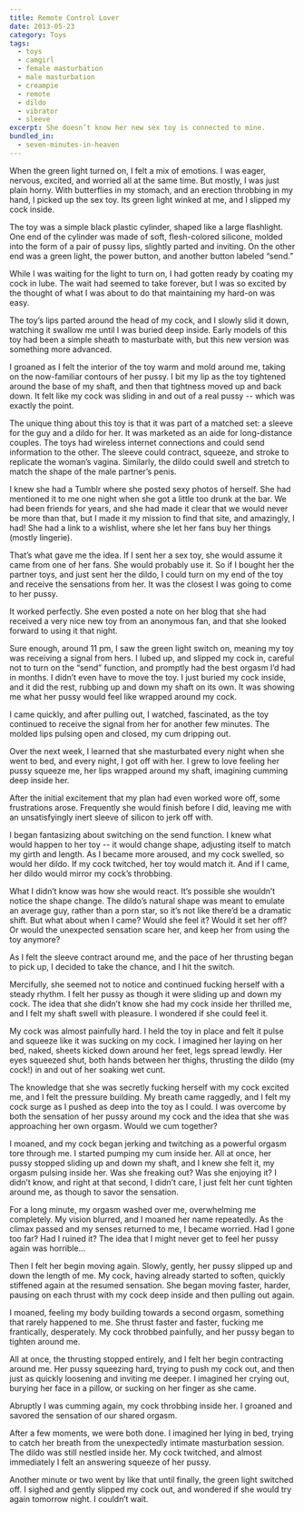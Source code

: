 ```yaml
---
title: Remote Control Lover
date: 2013-05-23
category: Toys
tags:
  - toys
  - camgirl
  - female masturbation
  - male masturbation
  - creampie
  - remote
  - dildo
  - vibrator
  - sleeve
excerpt: She doesn’t know her new sex toy is connected to mine.
bundled_in:
  - seven-minutes-in-heaven
---
```


When the green light turned on, I felt a mix of emotions. I was eager, nervous, excited, and worried all at the same time. But mostly, I was just plain horny. With butterflies in my stomach, and an erection throbbing in my hand, I picked up the sex toy. Its green light winked at me, and I slipped my cock inside.

The toy was a simple black plastic cylinder, shaped like a large flashlight. One end of the cylinder was made of soft, flesh-colored silicone, molded into the form of a pair of pussy lips, slightly parted and inviting. On the other end was a green light, the power button, and another button labeled “send.”

While I was waiting for the light to turn on, I had gotten ready by coating my cock in lube. The wait had seemed to take forever, but I was so excited by the thought of what I was about to do that maintaining my hard-on was easy.

The toy’s lips parted around the head of my cock, and I slowly slid it down, watching it swallow me until I was buried deep inside. Early models of this toy had been a simple sheath to masturbate with, but this new version was something more advanced.

I groaned as I felt the interior of the toy warm and mold around me, taking on the now-familiar contours of her pussy. I bit my lip as the toy tightened around the base of my shaft, and then that tightness moved up and back down. It felt like my cock was sliding in and out of a real pussy -- which was exactly the point.

The unique thing about this toy is that it was part of a matched set: a sleeve for the guy and a dildo for her. It was marketed as an aide for long-distance couples. The toys had wireless internet connections and could send information to the other. The sleeve could contract, squeeze, and stroke to replicate the woman’s vagina. Similarly, the dildo could swell and stretch to match the shape of the male partner’s penis.

I knew she had a Tumblr where she posted sexy photos of herself. She had mentioned it to me one night when she got a little too drunk at the bar. We had been friends for years, and she had made it clear that we would never be more than that, but I made it my mission to find that site, and amazingly, I had! She had a link to a wishlist, where she let her fans buy her things (mostly lingerie).

That’s what gave me the idea. If I sent her a sex toy, she would assume it came from one of her fans. She would probably use it. So if I bought her the partner toys, and just sent her the dildo, I could turn on my end of the toy and receive the sensations from her. It was the closest I was going to come to her pussy.

It worked perfectly. She even posted a note on her blog that she had received a very nice new toy from an anonymous fan, and that she looked forward to using it that night.

Sure enough, around 11 pm, I saw the green light switch on, meaning my toy was receiving a signal from hers. I lubed up, and slipped my cock in, careful not to turn on the “send” function, and promptly had the best orgasm I’d had in months. I didn’t even have to move the toy. I just buried my cock inside, and it did the rest, rubbing up and down my shaft on its own. It was showing me what her pussy would feel like wrapped around my cock.

I came quickly, and after pulling out, I watched, fascinated, as the toy continued to receive the signal from her for another few minutes. The molded lips pulsing open and closed, my cum dripping out.

Over the next week, I learned that she masturbated every night when she went to bed, and every night, I got off with her. I grew to love feeling her pussy squeeze me, her lips wrapped around my shaft, imagining cumming deep inside her.

After the initial excitement that my plan had even worked wore off, some frustrations arose. Frequently she would finish before I did, leaving me with an unsatisfyingly inert sleeve of silicon to jerk off with.

I began fantasizing about switching on the send function. I knew what would happen to her toy -- it would change shape, adjusting itself to match my girth and length. As I became more aroused, and my cock swelled, so would her dildo. If my cock twitched, her toy would match it. And if I came, her dildo would mirror my cock’s throbbing.

What I didn’t know was how she would react. It’s possible she wouldn’t notice the shape change. The dildo’s natural shape was meant to emulate an average guy, rather than a porn star, so it’s not like there’d be a dramatic shift. But what about when I came? Would she feel it? Would it set her off? Or would the unexpected sensation scare her, and keep her from using the toy anymore?

As I felt the sleeve contract around me, and the pace of her thrusting began to pick up, I decided to take the chance, and I hit the switch.

Mercifully, she seemed not to notice and continued fucking herself with a steady rhythm. I felt her pussy as though it were sliding up and down my cock. The idea that she didn’t know she had my cock inside her thrilled me, and I felt my shaft swell with pleasure. I wondered if she could feel it.

My cock was almost painfully hard. I held the toy in place and felt it pulse and squeeze like it was sucking on my cock. I imagined her laying on her bed, naked, sheets kicked down around her feet, legs spread lewdly. Her eyes squeezed shut, both hands between her thighs, thrusting the dildo (my cock!) in and out of her soaking wet cunt.

The knowledge that she was secretly fucking herself with my cock excited me, and I felt the pressure building. My breath came raggedly, and I felt my cock surge as I pushed as deep into the toy as I could. I was overcome by both the sensation of her pussy around my cock and the idea that she was approaching her own orgasm. Would we cum together?

I moaned, and my cock began jerking and twitching as a powerful orgasm tore through me. I started pumping my cum inside her. All at once, her pussy stopped sliding up and down my shaft, and I knew she felt it, my orgasm pulsing inside her. Was she freaking out? Was she enjoying it? I didn’t know, and right at that second, I didn’t care, I just felt her cunt tighten around me, as though to savor the sensation.

For a long minute, my orgasm washed over me, overwhelming me completely. My vision blurred, and I moaned her name repeatedly. As the climax passed and my senses returned to me, I became worried. Had I gone too far? Had I ruined it? The idea that I might never get to feel her pussy again was horrible…

Then I felt her begin moving again. Slowly, gently, her pussy slipped up and down the length of me. My cock, having already started to soften, quickly stiffened again at the resumed sensation. She began moving faster, harder, pausing on each thrust with my cock deep inside and then pulling out again.

I moaned, feeling my body building towards a second orgasm, something that rarely happened to me. She thrust faster and faster, fucking me frantically, desperately. My cock throbbed painfully, and her pussy began to tighten around me.

All at once, the thrusting stopped entirely, and I felt her begin contracting around me. Her pussy squeezing hard, trying to push my cock out, and then just as quickly loosening and inviting me deeper. I imagined her crying out, burying her face in a pillow, or sucking on her finger as she came.

Abruptly I was cumming again, my cock throbbing inside her. I groaned and savored the sensation of our shared orgasm.

After a few moments, we were both done. I imagined her lying in bed, trying to catch her breath from the unexpectedly intimate masturbation session. The dildo was still nestled inside her. My cock twitched, and almost immediately I felt an answering squeeze of her pussy.

Another minute or two went by like that until finally, the green light switched off. I sighed and gently slipped my cock out, and wondered if she would try again tomorrow night. I couldn’t wait.
